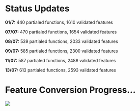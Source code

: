 # Status Updates

__01/7:__ 440 partialed functions, 1610 validated features

__07/07:__ 470 partialed functions, 1654 validated features

__08/07:__ 539 partialed functions, 2033 validated features

__09/07:__ 585 partialed functions, 2300 validated features

__11/07:__ 587 partialed functions, 2488 validated features

__13/07:__ 613 partialed functions, 2593 validated features

# Feature Conversion Progress...
![](https://geps.dev/progress/36)
